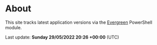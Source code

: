 # About

This site tracks latest application versions via the [Evergreen](https://stealthpuppy.com/evergreen/) PowerShell module.

Last update: **Sunday 29/05/2022 20:26 +00:00** (UTC)